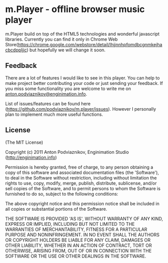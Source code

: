 # m.Player - offline browser music player
m.Player build on top of the HTML5 technologies and wonderful javascript libraries. Currently you can find it only in Chrome Web Store(https://chrome.google.com/webstore/detail/lhjjnnhpfomdbcgnmkejhacbcdppljic) but hopefully we will change it soon.


## Feedback
There are a lot of features I would like to see in this player. You can help to make project better contributing your code or just sending your feedback. If you miss some functionality you are welcome to write me on anton.podviaznikov@enginimation.info. 

List of issues/features can be found here (https://github.com/podviaznikov/m.player/issues). However I personally plan to implement much more useful functions.



## License

(The MIT License)

Copyright (c) 2011 Anton Podviaznikov, Enginimation Studio (http://enginimation.info)

Permission is hereby granted, free of charge, to any person obtaining a copy of this software and associated documentation files (the 'Software'), to deal in the Software without restriction, including without limitation the rights to use, copy, modify, merge, publish, distribute, sublicense, and/or sell copies of the Software, and to permit persons to whom the Software is furnished to do so, subject to the following conditions:

The above copyright notice and this permission notice shall be included in all copies or substantial portions of the Software.

THE SOFTWARE IS PROVIDED 'AS IS', WITHOUT WARRANTY OF ANY KIND, EXPRESS OR IMPLIED, INCLUDING BUT NOT LIMITED TO THE WARRANTIES OF MERCHANTABILITY, FITNESS FOR A PARTICULAR PURPOSE AND NONINFRINGEMENT. IN NO EVENT SHALL THE AUTHORS OR COPYRIGHT HOLDERS BE LIABLE FOR ANY CLAIM, DAMAGES OR OTHER LIABILITY, WHETHER IN AN ACTION OF CONTRACT, TORT OR OTHERWISE, ARISING FROM, OUT OF OR IN CONNECTION WITH THE SOFTWARE OR THE USE OR OTHER DEALINGS IN THE SOFTWARE.
